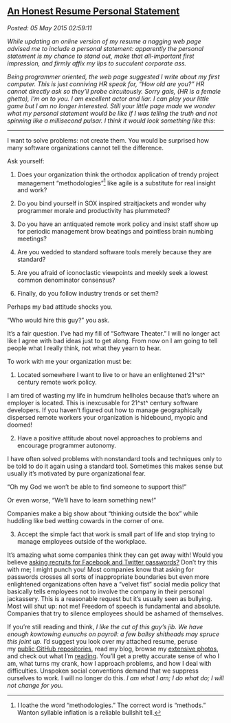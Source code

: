  
[An Honest Resume Personal Statement](https://bakerjd99.wordpress.com/2015/05/04/an-honest-resume-personal-statement/)
----------------------------------------------------------------------------------------------------------------------

*Posted: 05 May 2015 02:59:11*

*While updating an online version of my resume a nagging web page
advised me to include a personal statement: apparently the personal
statement is my chance to stand out, make that all-important first
impression, and firmly affix my lips to succulent corporate ass.*

*Being programmer oriented, the web page suggested I write about my first
computer. This is just conniving HR speak for, “How old are you?” HR cannot
directly ask so they’ll probe circuitously. Sorry gals, (HR is a female
ghetto), I’m on to you. I am excellent actor and liar. I can play your
little game but I am no longer interested. Still your little page made
we wonder what my personal statement would be like if I was telling the
truth and not spinning like a millisecond pulsar. I think it would look
something like this:*

------------------------------------------------------------------------

I want to solve problems: not create them. You would be surprised how
many software organizations cannot tell the difference.

Ask yourself:

1.  Does your organization think the orthodox application of trendy
    project management “methodologies”[^5035a] like agile is a substitute
    for real insight and work?

2.  Do you bind yourself in SOX inspired straitjackets and wonder why
    programmer morale and productivity has plummeted?

3.  Do you have an antiquated remote work policy and insist staff show
    up for periodic management brow beatings and pointless brain numbing
    meetings?

4.  Are you wedded to standard software tools merely because they are
    standard?

5.  Are you afraid of iconoclastic viewpoints and meekly seek a lowest
    common denominator consensus?

6.  Finally, do you follow industry trends or set them?

Perhaps my bad attitude shocks you.

“Who would hire this guy?” you ask.

It’s a fair question. I’ve had my fill of “Software Theater.” I will no
longer act like I agree with bad ideas just to get along. From now on I
am going to tell people what I really think, not what they yearn to
hear.

To work with me your organization must be:

1.  Located somewhere I want to live to or have an enlightened 21^st^
    century remote work policy.

I am tired of wasting my life in humdrum hellholes because that’s where
an employer is located. This is inexcusable for 21^st^ century software
developers. If you haven’t figured out how to manage geographically
dispersed remote workers your organization is hidebound, myopic and
doomed!

2.  Have a positive attitude about novel approaches to problems and
    encourage programmer autonomy.

I have often solved problems with nonstandard tools and techniques only
to be told to do it again using a standard tool. Sometimes this makes
sense but usually it’s motivated by pure organizational fear.

“Oh my God we won’t be able to find someone to support this!”

Or even worse, “We’ll have to learn something new!”

Companies make a big show about “thinking outside the box” while
huddling like bed wetting cowards in the corner of one.

3.  Accept the simple fact that work is small part of life and stop
    trying to manage employees outside of the workplace.

It’s amazing what some companies think they can get away with! Would you
believe [asking recruits for Facebook and Twitter
passwords?](https://mashable.com/2012/04/08/employer-facebook-password)
Don’t try this with me; I might punch you! Most companies know that
asking for passwords crosses all sorts of inappropriate boundaries but
even more enlightened organizations often have a “velvet fist” social
media policy that basically tells employees not to involve the company
in their personal jackassery. This is a reasonable request but it’s
usually seen as bullying. Most will shut up: not me! Freedom of speech
is fundamental and absolute. Companies that try to silence employees
should be ashamed of themselves.

If you’re still reading and think, *I like the cut of this guy’s jib. We
have enough kowtowing eunuchs on payroll: a few ballsy shitheads may
spruce this joint up.* I’d suggest you look over my attached resume,
peruse my [public GitHub repositories](https://github.com/bakerjd99),
read my blog, browse my [extensive
photos](https://conceptcontrol.smugmug.com), and check out what I’m
[reading](https://www.goodreads.com/review/list/5664087-john?utf8=%E2%9C%93&shelf=read&sort=date_read&order=d).
You’ll get a pretty accurate sense of who I am, what turns my crank, how
I approach problems, and how I deal with difficulties. Unspoken social
conventions demand that we suppress ourselves to work. I will no longer
do this. *I am what I am; I do what do; I will not change for you.*

[^5035a]: I loathe the word “methodologies.” The correct word is “methods.”
    Wanton syllable inflation is a reliable bullshit tell.
